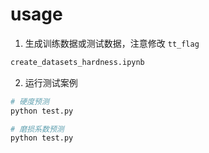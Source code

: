 

# usage

1. 生成训练数据或测试数据，注意修改 `tt_flag`

```bash
create_datasets_hardness.ipynb
```

2. 运行测试案例

```bash
# 硬度预测
python test.py

# 磨损系数预测
python test.py
```
